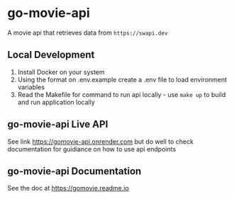 # go-movie-api

A movie api that retrieves data from `https://swapi.dev`

## Local Development

1. Install Docker on your system
2. Using the format on .env.example create a .env file to load environment variables
3. Read the Makefile for command to run api locally - use `make up` to build and run application locally

## go-movie-api Live API

See link https://gomovie-api.onrender.com but do well to check documentation for guidiance on how to use api endpoints

## go-movie-api Documentation

See the doc at https://gomovie.readme.io
